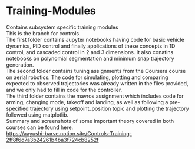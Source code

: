 # Training-Modules
Contains subsystem specific training modules <br />
This is the branch for controls.<br />
The first folder contains Jupyter notebooks having code for basic vehicle dynamics, PID control and finally applications of these concepts in 1D control, and cascaded control in 2 and 3 dimensions. It also conatins notebooks on polynomial segmentation and minimum snap trajectory generation. <br />
The second folder contains tuning assignments from the Coursera course on aerial robotics. The code for simulating, plotting and comparing expected to observed trajectories was already written in the files provided, and we only had to fill in code for the controller. <br />
The third folder contains the mavros assignment which includes code for arming, changing mode, takeoff and landing, as well as following a pre-specified trajectory using setpoint_position topic and plotting the trajectory followed using matplotlib. <br/>
Summary and screenshots of some important theory covered in both courses can be found here.<br />
https://aayushi-barve.notion.site/Controls-Training-2ff8f6d7a3b24261b4ba3f724cb8252f <br />

